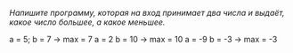 *Напишите программу, которая на вход принимает два числа и выдаёт, какое число большее, а какое меньшее.*

a = 5; b = 7 -> max = 7
a = 2 b = 10 -> max = 10
a = -9 b = -3 -> max = -3